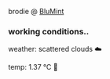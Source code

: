 brodie @ [BluMint](https://www.linkedin.com/company/blumint-io/)

<!--weather_start-->
### working conditions..

weather: scattered clouds ☁️

temp: 1.37 °C 🧥

<!--weather_end-->
